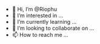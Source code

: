 - 👋 Hi, I’m @Riophu
- 👀 I’m interested in ...
- 🌱 I’m currently learning ...
- 💞️ I’m looking to collaborate on ...
- 📫 How to reach me ...

<!---
Riophu/Riophu is a ✨ special ✨ repository because its `README.md` (this file) appears on your GitHub profile.
You can click the Preview link to take a look at your changes.
--->

